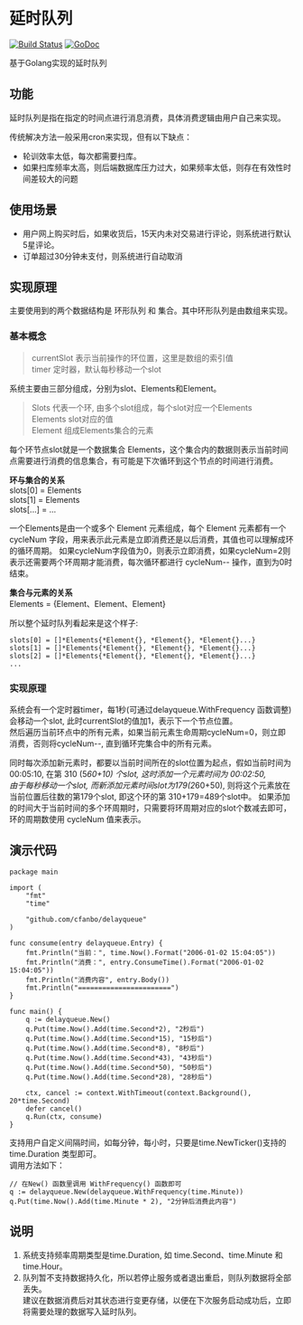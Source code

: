 # 延时队列

 [![Build Status](https://travis-ci.com/cfanbo/delayqueue.svg?branch=master)](https://travis-ci.com/cfanbo/delayqueue)
 [![GoDoc](https://godoc.org/github.com/cfanbo/delayqueue.svg?status.svg)](https://godoc.org/github.com/cfanbo/delayqueue)
 


基于Golang实现的延时队列

## 功能
延时队列是指在指定的时间点进行消息消费，具体消费逻辑由用户自己来实现。

传统解决方法一般采用cron来实现，但有以下缺点：
- 轮训效率太低，每次都需要扫库。
- 如果扫库频率太高，则后端数据库压力过大，如果频率太低，则存在有效性时间差较大的问题


## 使用场景
* 用户网上购买时后，如果收货后，15天内未对交易进行评论，则系统进行默认5星评论。  
* 订单超过30分钟未支付，则系统进行自动取消  
  

## 实现原理
主要使用到的两个数据结构是 环形队列 和 集合。其中环形队列是由数组来实现。

### 基本概念
> currentSlot 表示当前操作的环位置，这里是数组的索引值  
> timer 定时器，默认每秒移动一个slot

系统主要由三部分组成，分别为slot、Elements和Element。  
> Slots 代表一个环, 由多个slot组成，每个slot对应一个Elements     
> Elements slot对应的值  
> Element 组成Elements集合的元素   

每个环节点slot就是一个数据集合 Elements，这个集合内的数据则表示当前时间点需要进行消费的信息集合，有可能是下次循环到这个节点的时间进行消费。  

**环与集合的关系**  
slots[0] = Elements  
slots[1] = Elements  
slots[...] = ...  

一个Elements是由一个或多个 Element 元素组成，每个 Element 元素都有一个 cycleNum 字段，用来表示此元素是立即消费还是以后消费，其值也可以理解成环的循环周期。
如果cycleNum字段值为0，则表示立即消费，如果cycleNum=2则表示还需要两个环周期才能消费，每次循环都进行 cycleNum-- 操作，直到为0时结束。

**集合与元素的关系**  
Elements = {Element、Element、Element}

所以整个延时队列看起来是这个样子:  

    slots[0] = []*Elements{*Element{}, *Element{}, *Element{}...}
    slots[1] = []*Elements{*Element{}, *Element{}, *Element{}...}
    slots[2] = []*Elements{*Element{}, *Element{}, *Element{}...}
    ...

### 实现原理
系统会有一个定时器timer，每1秒(可通过delayqueue.WithFrequency 函数调整)会移动一个slot, 此时currentSlot的值加1，表示下一个节点位置。   
然后遍历当前环点中的所有元素，如果当前元素生命周期cycleNum=0，则立即消费，否则将cycleNum--, 直到循环完集合中的所有元素。  

同时每次添加新元素时，都要以当前时间所在的slot位置为起点，假如当前时间为 00:05:10, 在第 310 (5*60+10) 个slot, 这时添加一个元素时间为 00:02:50,  
由于每秒移动一个slot, 而新添加元素时间slot为179(2*60+50), 则将这个元素放在当前位置后往数的第179个slot, 即这个环的第 310+179=489个slot中。
如果添加的时间大于当前时间的多个环周期时，只需要将环周期对应的slot个数减去即可，环的周期数使用 cycleNum 值来表示。   

## 演示代码

    package main
    
    import (
    	"fmt"
    	"time"
    
    	"github.com/cfanbo/delayqueue"
    )
    
    func consume(entry delayqueue.Entry) {
    	fmt.Println("当前：", time.Now().Format("2006-01-02 15:04:05"))
    	fmt.Println("消费：", entry.ConsumeTime().Format("2006-01-02 15:04:05"))
    	fmt.Println("消费内容", entry.Body())
    	fmt.Println("=======================")
    }
    
    func main() {
    	q := delayqueue.New()
    	q.Put(time.Now().Add(time.Second*2), "2秒后")
    	q.Put(time.Now().Add(time.Second*15), "15秒后")
    	q.Put(time.Now().Add(time.Second*8), "8秒后")
    	q.Put(time.Now().Add(time.Second*43), "43秒后")
    	q.Put(time.Now().Add(time.Second*50), "50秒后")
    	q.Put(time.Now().Add(time.Second*28), "28秒后")
    
        ctx, cancel := context.WithTimeout(context.Background(), 20*time.Second)
        defer cancel()
        q.Run(ctx, consume)
    }


支持用户自定义间隔时间，如每分钟，每小时，只要是time.NewTicker()支持的 time.Duration 类型即可。  
调用方法如下：  
  
    // 在New() 函数里调用 WithFrequency() 函数即可
    q := delayqueue.New(delayqueue.WithFrequency(time.Minute))
    q.Put(time.Now().Add(time.Minute * 2), "2分钟后消费此内容")

## 说明
1. 系统支持频率周期类型是time.Duration, 如 time.Second、time.Minute 和 time.Hour。
2. 队列暂不支持数据持久化，所以若停止服务或者退出重启，则队列数据将全部丢失。  
 建议在数据消费后对其状态进行变更存储，以便在下次服务启动成功后，立即将需要处理的数据写入延时队列。
  
